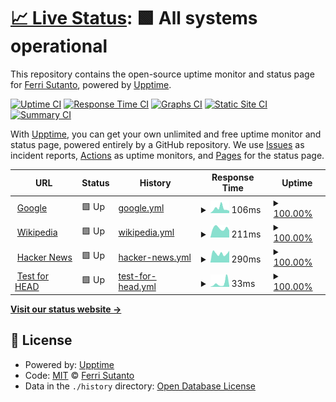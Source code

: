 # [📈 Live Status](https://ghprod.github.io/upptime): <!--live status--> **🟩 All systems operational**

This repository contains the open-source uptime monitor and status page for [Ferri Sutanto](https://ghprod.github.io/upptime), powered by [Upptime](https://github.com/upptime/upptime).

[![Uptime CI](https://github.com/ghprod/upptime/workflows/Uptime%20CI/badge.svg)](https://github.com/ghprod/upptime/actions?query=workflow%3A%22Uptime+CI%22)
[![Response Time CI](https://github.com/ghprod/upptime/workflows/Response%20Time%20CI/badge.svg)](https://github.com/ghprod/upptime/actions?query=workflow%3A%22Response+Time+CI%22)
[![Graphs CI](https://github.com/ghprod/upptime/workflows/Graphs%20CI/badge.svg)](https://github.com/ghprod/upptime/actions?query=workflow%3A%22Graphs+CI%22)
[![Static Site CI](https://github.com/ghprod/upptime/workflows/Static%20Site%20CI/badge.svg)](https://github.com/ghprod/upptime/actions?query=workflow%3A%22Static+Site+CI%22)
[![Summary CI](https://github.com/ghprod/upptime/workflows/Summary%20CI/badge.svg)](https://github.com/ghprod/upptime/actions?query=workflow%3A%22Summary+CI%22)

With [Upptime](https://upptime.js.org), you can get your own unlimited and free uptime monitor and status page, powered entirely by a GitHub repository. We use [Issues](https://github.com/ghprod/upptime/issues) as incident reports, [Actions](https://github.com/ghprod/upptime/actions) as uptime monitors, and [Pages](https://ghprod.github.io/upptime) for the status page.

<!--start: status pages-->
<!-- This summary is generated by Upptime (https://github.com/upptime/upptime) -->
<!-- Do not edit this manually, your changes will be overwritten -->
<!-- prettier-ignore -->
| URL | Status | History | Response Time | Uptime |
| --- | ------ | ------- | ------------- | ------ |
| <img alt="" src="https://favicons.githubusercontent.com/www.google.com" height="13"> [Google](https://www.google.com) | 🟩 Up | [google.yml](https://github.com/ghprod/upptime/commits/HEAD/history/google.yml) | <details><summary><img alt="Response time graph" src="./graphs/google/response-time-week.png" height="20"> 106ms</summary><br><a href="https://ghprod.github.io/upptime/history/google"><img alt="Response time 89" src="https://img.shields.io/endpoint?url=https%3A%2F%2Fraw.githubusercontent.com%2Fghprod%2Fupptime%2FHEAD%2Fapi%2Fgoogle%2Fresponse-time.json"></a><br><a href="https://ghprod.github.io/upptime/history/google"><img alt="24-hour response time 54" src="https://img.shields.io/endpoint?url=https%3A%2F%2Fraw.githubusercontent.com%2Fghprod%2Fupptime%2FHEAD%2Fapi%2Fgoogle%2Fresponse-time-day.json"></a><br><a href="https://ghprod.github.io/upptime/history/google"><img alt="7-day response time 106" src="https://img.shields.io/endpoint?url=https%3A%2F%2Fraw.githubusercontent.com%2Fghprod%2Fupptime%2FHEAD%2Fapi%2Fgoogle%2Fresponse-time-week.json"></a><br><a href="https://ghprod.github.io/upptime/history/google"><img alt="30-day response time 86" src="https://img.shields.io/endpoint?url=https%3A%2F%2Fraw.githubusercontent.com%2Fghprod%2Fupptime%2FHEAD%2Fapi%2Fgoogle%2Fresponse-time-month.json"></a><br><a href="https://ghprod.github.io/upptime/history/google"><img alt="1-year response time 89" src="https://img.shields.io/endpoint?url=https%3A%2F%2Fraw.githubusercontent.com%2Fghprod%2Fupptime%2FHEAD%2Fapi%2Fgoogle%2Fresponse-time-year.json"></a></details> | <details><summary><a href="https://ghprod.github.io/upptime/history/google">100.00%</a></summary><a href="https://ghprod.github.io/upptime/history/google"><img alt="All-time uptime 100.00%" src="https://img.shields.io/endpoint?url=https%3A%2F%2Fraw.githubusercontent.com%2Fghprod%2Fupptime%2FHEAD%2Fapi%2Fgoogle%2Fuptime.json"></a><br><a href="https://ghprod.github.io/upptime/history/google"><img alt="24-hour uptime 100.00%" src="https://img.shields.io/endpoint?url=https%3A%2F%2Fraw.githubusercontent.com%2Fghprod%2Fupptime%2FHEAD%2Fapi%2Fgoogle%2Fuptime-day.json"></a><br><a href="https://ghprod.github.io/upptime/history/google"><img alt="7-day uptime 100.00%" src="https://img.shields.io/endpoint?url=https%3A%2F%2Fraw.githubusercontent.com%2Fghprod%2Fupptime%2FHEAD%2Fapi%2Fgoogle%2Fuptime-week.json"></a><br><a href="https://ghprod.github.io/upptime/history/google"><img alt="30-day uptime 100.00%" src="https://img.shields.io/endpoint?url=https%3A%2F%2Fraw.githubusercontent.com%2Fghprod%2Fupptime%2FHEAD%2Fapi%2Fgoogle%2Fuptime-month.json"></a><br><a href="https://ghprod.github.io/upptime/history/google"><img alt="1-year uptime 100.00%" src="https://img.shields.io/endpoint?url=https%3A%2F%2Fraw.githubusercontent.com%2Fghprod%2Fupptime%2FHEAD%2Fapi%2Fgoogle%2Fuptime-year.json"></a></details>
| <img alt="" src="https://favicons.githubusercontent.com/en.wikipedia.org" height="13"> [Wikipedia](https://en.wikipedia.org) | 🟩 Up | [wikipedia.yml](https://github.com/ghprod/upptime/commits/HEAD/history/wikipedia.yml) | <details><summary><img alt="Response time graph" src="./graphs/wikipedia/response-time-week.png" height="20"> 211ms</summary><br><a href="https://ghprod.github.io/upptime/history/wikipedia"><img alt="Response time 205" src="https://img.shields.io/endpoint?url=https%3A%2F%2Fraw.githubusercontent.com%2Fghprod%2Fupptime%2FHEAD%2Fapi%2Fwikipedia%2Fresponse-time.json"></a><br><a href="https://ghprod.github.io/upptime/history/wikipedia"><img alt="24-hour response time 199" src="https://img.shields.io/endpoint?url=https%3A%2F%2Fraw.githubusercontent.com%2Fghprod%2Fupptime%2FHEAD%2Fapi%2Fwikipedia%2Fresponse-time-day.json"></a><br><a href="https://ghprod.github.io/upptime/history/wikipedia"><img alt="7-day response time 211" src="https://img.shields.io/endpoint?url=https%3A%2F%2Fraw.githubusercontent.com%2Fghprod%2Fupptime%2FHEAD%2Fapi%2Fwikipedia%2Fresponse-time-week.json"></a><br><a href="https://ghprod.github.io/upptime/history/wikipedia"><img alt="30-day response time 196" src="https://img.shields.io/endpoint?url=https%3A%2F%2Fraw.githubusercontent.com%2Fghprod%2Fupptime%2FHEAD%2Fapi%2Fwikipedia%2Fresponse-time-month.json"></a><br><a href="https://ghprod.github.io/upptime/history/wikipedia"><img alt="1-year response time 206" src="https://img.shields.io/endpoint?url=https%3A%2F%2Fraw.githubusercontent.com%2Fghprod%2Fupptime%2FHEAD%2Fapi%2Fwikipedia%2Fresponse-time-year.json"></a></details> | <details><summary><a href="https://ghprod.github.io/upptime/history/wikipedia">100.00%</a></summary><a href="https://ghprod.github.io/upptime/history/wikipedia"><img alt="All-time uptime 100.00%" src="https://img.shields.io/endpoint?url=https%3A%2F%2Fraw.githubusercontent.com%2Fghprod%2Fupptime%2FHEAD%2Fapi%2Fwikipedia%2Fuptime.json"></a><br><a href="https://ghprod.github.io/upptime/history/wikipedia"><img alt="24-hour uptime 100.00%" src="https://img.shields.io/endpoint?url=https%3A%2F%2Fraw.githubusercontent.com%2Fghprod%2Fupptime%2FHEAD%2Fapi%2Fwikipedia%2Fuptime-day.json"></a><br><a href="https://ghprod.github.io/upptime/history/wikipedia"><img alt="7-day uptime 100.00%" src="https://img.shields.io/endpoint?url=https%3A%2F%2Fraw.githubusercontent.com%2Fghprod%2Fupptime%2FHEAD%2Fapi%2Fwikipedia%2Fuptime-week.json"></a><br><a href="https://ghprod.github.io/upptime/history/wikipedia"><img alt="30-day uptime 100.00%" src="https://img.shields.io/endpoint?url=https%3A%2F%2Fraw.githubusercontent.com%2Fghprod%2Fupptime%2FHEAD%2Fapi%2Fwikipedia%2Fuptime-month.json"></a><br><a href="https://ghprod.github.io/upptime/history/wikipedia"><img alt="1-year uptime 100.00%" src="https://img.shields.io/endpoint?url=https%3A%2F%2Fraw.githubusercontent.com%2Fghprod%2Fupptime%2FHEAD%2Fapi%2Fwikipedia%2Fuptime-year.json"></a></details>
| <img alt="" src="https://favicons.githubusercontent.com/news.ycombinator.com" height="13"> [Hacker News](https://news.ycombinator.com) | 🟩 Up | [hacker-news.yml](https://github.com/ghprod/upptime/commits/HEAD/history/hacker-news.yml) | <details><summary><img alt="Response time graph" src="./graphs/hacker-news/response-time-week.png" height="20"> 290ms</summary><br><a href="https://ghprod.github.io/upptime/history/hacker-news"><img alt="Response time 324" src="https://img.shields.io/endpoint?url=https%3A%2F%2Fraw.githubusercontent.com%2Fghprod%2Fupptime%2FHEAD%2Fapi%2Fhacker-news%2Fresponse-time.json"></a><br><a href="https://ghprod.github.io/upptime/history/hacker-news"><img alt="24-hour response time 380" src="https://img.shields.io/endpoint?url=https%3A%2F%2Fraw.githubusercontent.com%2Fghprod%2Fupptime%2FHEAD%2Fapi%2Fhacker-news%2Fresponse-time-day.json"></a><br><a href="https://ghprod.github.io/upptime/history/hacker-news"><img alt="7-day response time 290" src="https://img.shields.io/endpoint?url=https%3A%2F%2Fraw.githubusercontent.com%2Fghprod%2Fupptime%2FHEAD%2Fapi%2Fhacker-news%2Fresponse-time-week.json"></a><br><a href="https://ghprod.github.io/upptime/history/hacker-news"><img alt="30-day response time 282" src="https://img.shields.io/endpoint?url=https%3A%2F%2Fraw.githubusercontent.com%2Fghprod%2Fupptime%2FHEAD%2Fapi%2Fhacker-news%2Fresponse-time-month.json"></a><br><a href="https://ghprod.github.io/upptime/history/hacker-news"><img alt="1-year response time 321" src="https://img.shields.io/endpoint?url=https%3A%2F%2Fraw.githubusercontent.com%2Fghprod%2Fupptime%2FHEAD%2Fapi%2Fhacker-news%2Fresponse-time-year.json"></a></details> | <details><summary><a href="https://ghprod.github.io/upptime/history/hacker-news">100.00%</a></summary><a href="https://ghprod.github.io/upptime/history/hacker-news"><img alt="All-time uptime 99.97%" src="https://img.shields.io/endpoint?url=https%3A%2F%2Fraw.githubusercontent.com%2Fghprod%2Fupptime%2FHEAD%2Fapi%2Fhacker-news%2Fuptime.json"></a><br><a href="https://ghprod.github.io/upptime/history/hacker-news"><img alt="24-hour uptime 100.00%" src="https://img.shields.io/endpoint?url=https%3A%2F%2Fraw.githubusercontent.com%2Fghprod%2Fupptime%2FHEAD%2Fapi%2Fhacker-news%2Fuptime-day.json"></a><br><a href="https://ghprod.github.io/upptime/history/hacker-news"><img alt="7-day uptime 100.00%" src="https://img.shields.io/endpoint?url=https%3A%2F%2Fraw.githubusercontent.com%2Fghprod%2Fupptime%2FHEAD%2Fapi%2Fhacker-news%2Fuptime-week.json"></a><br><a href="https://ghprod.github.io/upptime/history/hacker-news"><img alt="30-day uptime 100.00%" src="https://img.shields.io/endpoint?url=https%3A%2F%2Fraw.githubusercontent.com%2Fghprod%2Fupptime%2FHEAD%2Fapi%2Fhacker-news%2Fuptime-month.json"></a><br><a href="https://ghprod.github.io/upptime/history/hacker-news"><img alt="1-year uptime 99.96%" src="https://img.shields.io/endpoint?url=https%3A%2F%2Fraw.githubusercontent.com%2Fghprod%2Fupptime%2FHEAD%2Fapi%2Fhacker-news%2Fuptime-year.json"></a></details>
| <img alt="" src="https://favicons.githubusercontent.com/www.google.com" height="13"> [Test for HEAD](https://www.google.com) | 🟩 Up | [test-for-head.yml](https://github.com/ghprod/upptime/commits/HEAD/history/test-for-head.yml) | <details><summary><img alt="Response time graph" src="./graphs/test-for-head/response-time-week.png" height="20"> 33ms</summary><br><a href="https://ghprod.github.io/upptime/history/test-for-head"><img alt="Response time 26" src="https://img.shields.io/endpoint?url=https%3A%2F%2Fraw.githubusercontent.com%2Fghprod%2Fupptime%2FHEAD%2Fapi%2Ftest-for-head%2Fresponse-time.json"></a><br><a href="https://ghprod.github.io/upptime/history/test-for-head"><img alt="24-hour response time 8" src="https://img.shields.io/endpoint?url=https%3A%2F%2Fraw.githubusercontent.com%2Fghprod%2Fupptime%2FHEAD%2Fapi%2Ftest-for-head%2Fresponse-time-day.json"></a><br><a href="https://ghprod.github.io/upptime/history/test-for-head"><img alt="7-day response time 33" src="https://img.shields.io/endpoint?url=https%3A%2F%2Fraw.githubusercontent.com%2Fghprod%2Fupptime%2FHEAD%2Fapi%2Ftest-for-head%2Fresponse-time-week.json"></a><br><a href="https://ghprod.github.io/upptime/history/test-for-head"><img alt="30-day response time 23" src="https://img.shields.io/endpoint?url=https%3A%2F%2Fraw.githubusercontent.com%2Fghprod%2Fupptime%2FHEAD%2Fapi%2Ftest-for-head%2Fresponse-time-month.json"></a><br><a href="https://ghprod.github.io/upptime/history/test-for-head"><img alt="1-year response time 26" src="https://img.shields.io/endpoint?url=https%3A%2F%2Fraw.githubusercontent.com%2Fghprod%2Fupptime%2FHEAD%2Fapi%2Ftest-for-head%2Fresponse-time-year.json"></a></details> | <details><summary><a href="https://ghprod.github.io/upptime/history/test-for-head">100.00%</a></summary><a href="https://ghprod.github.io/upptime/history/test-for-head"><img alt="All-time uptime 100.00%" src="https://img.shields.io/endpoint?url=https%3A%2F%2Fraw.githubusercontent.com%2Fghprod%2Fupptime%2FHEAD%2Fapi%2Ftest-for-head%2Fuptime.json"></a><br><a href="https://ghprod.github.io/upptime/history/test-for-head"><img alt="24-hour uptime 100.00%" src="https://img.shields.io/endpoint?url=https%3A%2F%2Fraw.githubusercontent.com%2Fghprod%2Fupptime%2FHEAD%2Fapi%2Ftest-for-head%2Fuptime-day.json"></a><br><a href="https://ghprod.github.io/upptime/history/test-for-head"><img alt="7-day uptime 100.00%" src="https://img.shields.io/endpoint?url=https%3A%2F%2Fraw.githubusercontent.com%2Fghprod%2Fupptime%2FHEAD%2Fapi%2Ftest-for-head%2Fuptime-week.json"></a><br><a href="https://ghprod.github.io/upptime/history/test-for-head"><img alt="30-day uptime 100.00%" src="https://img.shields.io/endpoint?url=https%3A%2F%2Fraw.githubusercontent.com%2Fghprod%2Fupptime%2FHEAD%2Fapi%2Ftest-for-head%2Fuptime-month.json"></a><br><a href="https://ghprod.github.io/upptime/history/test-for-head"><img alt="1-year uptime 100.00%" src="https://img.shields.io/endpoint?url=https%3A%2F%2Fraw.githubusercontent.com%2Fghprod%2Fupptime%2FHEAD%2Fapi%2Ftest-for-head%2Fuptime-year.json"></a></details>

<!--end: status pages-->

[**Visit our status website →**](https://ghprod.github.io/upptime)

## 📄 License

- Powered by: [Upptime](https://github.com/upptime/upptime)
- Code: [MIT](./LICENSE) © [Ferri Sutanto](https://ghprod.github.io/upptime)
- Data in the `./history` directory: [Open Database License](https://opendatacommons.org/licenses/odbl/1-0/)
